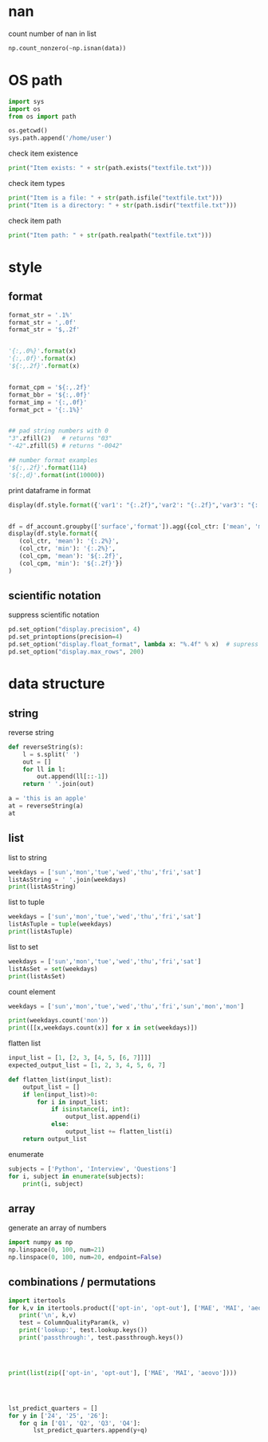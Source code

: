 # nan

count number of nan in list

```python
np.count_nonzero(~np.isnan(data))
```

# OS path

```python
import sys
import os
from os import path

os.getcwd()
sys.path.append('/home/user')
```

check item existence

```python
print("Item exists: " + str(path.exists("textfile.txt")))
```

check item types

```python
print("Item is a file: " + str(path.isfile("textfile.txt")))
print("Item is a directory: " + str(path.isdir("textfile.txt")))
```

check item path

```python
print("Item path: " + str(path.realpath("textfile.txt")))
```
# style

## format

```python
format_str = '.1%'
format_str = ',.0f'
format_str = '$,.2f'


'{:,.0%}'.format(x)
'{:,.0f}'.format(x)
'${:,.2f}'.format(x)


format_cpm = '${:,.2f}'
format_bbr = '${:,.0f}'
format_imp = '{:,.0f}'
format_pct = '{:.1%}'


## pad string numbers with 0
"3".zfill(2)   # returns "03"
"-42".zfill(5) # returns "-0042"

## number format examples
'${:,.2f}'.format(114)
'${:,d}'.format(int(10000))
```

print dataframe in format

```python
display(df.style.format({'var1': "{:.2f}",'var2': "{:.2f}",'var3': "{:.2%}"}))


df = df_account.groupby(['surface','format']).agg({col_ctr: ['mean', 'min'], col_cpm: ['mean', 'min']}).reset_index()
display(df.style.format({
   (col_ctr, 'mean'): '{:.2%}',
   (col_ctr, 'min'): '{:.2%}',
   (col_cpm, 'mean'): '${:.2f}',
   (col_cpm, 'min'): '${:.2f}'})
)
```

## scientific notation

suppress scientific notation
```python
pd.set_option("display.precision", 4)
pd.set_printoptions(precision=4)
pd.set_option("display.float_format", lambda x: "%.4f" % x)  # supress scientific notation
pd.set_option("display.max_rows", 200)
```

# data structure

## string

reverse string

```python
def reverseString(s):
    l = s.split(' ')
    out = []
    for ll in l:
        out.append(ll[::-1])
    return ' '.join(out)

a = 'this is an apple'
at = reverseString(a)
at
```

## list

list to string

```python
weekdays = ['sun','mon','tue','wed','thu','fri','sat']
listAsString = ' '.join(weekdays)
print(listAsString)
```

list to tuple

```python
weekdays = ['sun','mon','tue','wed','thu','fri','sat']
listAsTuple = tuple(weekdays)
print(listAsTuple)
```

list to set

```python
weekdays = ['sun','mon','tue','wed','thu','fri','sat']
listAsSet = set(weekdays)
print(listAsSet)
```

count element

```python
weekdays = ['sun','mon','tue','wed','thu','fri','sun','mon','mon']

print(weekdays.count('mon'))
print([[x,weekdays.count(x)] for x in set(weekdays)])
```

flatten list

```python
input_list = [1, [2, 3, [4, 5, [6, 7]]]]
expected_output_list = [1, 2, 3, 4, 5, 6, 7]

def flatten_list(input_list):
    output_list = []
    if len(input_list)>0:
        for i in input_list:
            if isinstance(i, int):
                output_list.append(i)
            else:
                output_list += flatten_list(i)
    return output_list
```

enumerate

```python
subjects = ['Python', 'Interview', 'Questions']
for i, subject in enumerate(subjects):
    print(i, subject)
```

## array

generate an array of numbers

```python
import numpy as np
np.linspace(0, 100, num=21)
np.linspace(0, 100, num=20, endpoint=False)
```

## combinations / permutations

```python
import itertools
for k,v in itertools.product(['opt-in', 'opt-out'], ['MAE', 'MAI', 'aeovo']):
   print('\n', k,v)
   test = ColumnQualityParam(k, v)
   print('lookup:', test.lookup.keys())
   print('passthrough:', test.passthrough.keys())




print(list(zip(['opt-in', 'opt-out'], ['MAE', 'MAI', 'aeovo'])))




lst_predict_quarters = []
for y in ['24', '25', '26']:
   for q in ['Q1', 'Q2', 'Q3', 'Q4']:
       lst_predict_quarters.append(y+q)
```